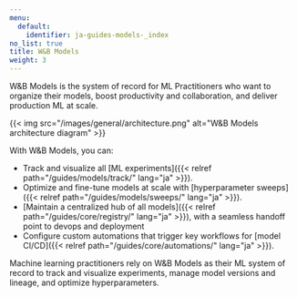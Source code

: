 ```yaml
---
menu:
  default:
    identifier: ja-guides-models-_index
no_list: true
title: W&B Models
weight: 3
---
```


W&B Models is the system of record for ML Practitioners who want to organize their models, boost productivity and collaboration, and deliver production ML at scale. 

{{< img src="/images/general/architecture.png" alt="W&B Models architecture diagram" >}}

With W&B Models, you can: 

- Track and visualize all [ML experiments]({{< relref path="/guides/models/track/" lang="ja" >}}).
- Optimize and fine-tune models at scale with [hyperparameter sweeps]({{< relref path="/guides/models/sweeps/" lang="ja" >}}).
- [Maintain a centralized hub of all models]({{< relref path="/guides/core/registry/" lang="ja" >}}), with a seamless handoff point to devops and deployment
- Configure custom automations that trigger key workflows for [model CI/CD]({{< relref path="/guides/core/automations/" lang="ja" >}}).

Machine learning practitioners rely on W&B Models as their ML system of record to track and visualize experiments, manage model versions and lineage, and optimize hyperparameters.